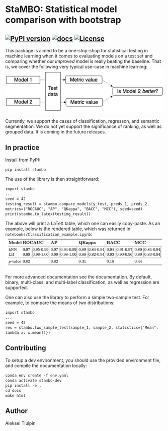 # StaMBO: Statistical model comparison with bootstrap 
[![PyPI version](https://badge.fury.io/py/stambo.svg?branch=master)](https://badge.fury.io/py/stambo)
[![docs](https://github.com/oulu-imeds/stambo/workflows/documentation/badge.svg)](https://oulu-imeds.github.io/stambo/)
[![License](http://img.shields.io/badge/license-MIT-brightgreen.svg?style=flat)](LICENSE.md)
------------------------
This package is aimed to be a one-stop-shop for statistical testing in machine learning when it comes to evaluating models on a test set and comparing whether our *improved* model is really beating the baseline. That is, we cover the following very typical use-case in machine learning:
![usecase](docs/source/_static/usecase.png)

Currently, we support the cases of classification, regresson, and semantic segmentation. We do not yet support the significance of ranking, as well as grouped data. It is coming in the future releases.

## In practice
Install from PyPI:
```
pip install stambo
```

The use of the library is then straightforward:
```
import stambo
...
seed = 42
testing_result = stambo.compare_models(y_test, preds_1, preds_2, metrics=("ROCAUC", "AP", "QKappa", "BACC", "MCC"), seed=seed)
print(stambo.to_latex(testing_result))
```

The above will print a LaTeX table, which one can easily copy-paste. As an example, below is the rendered table, which was returned in `notebooks/Classification_example.ipynb`:
![Table](docs/source/_static/example_table.png)

For more advanced documentation see the documentation. By default, binary, multi-class, and multi-label classification, as well as regression are supported.

One can also use the library to perform a simple two-sample test. For example, to compare the means of two distributions:
```
import stambo
...
seed = 42
res = stambo.two_sample_test(sample_1, sample_2, statistics={"Mean": lambda x: x.mean()})
```


## Contributing

To setup a dev environment, you should use the provided environment file, and compile the documentation locally:
```
conda env create -f env.yaml
conda activate stambo-dev
pip install -e .
cd docs
make html
```

## Author
Aleksei Tiulpin
